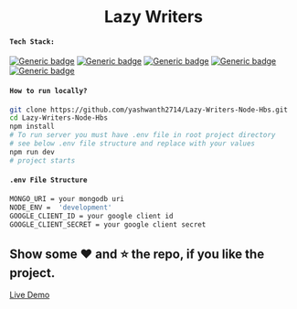 <h1 align='center'>Lazy Writers</h1>

#### `Tech Stack:`

[![Generic badge](https://img.shields.io/badge/Node.js-%3E%3D10-green)](https://shields.io/)  [![Generic badge](https://img.shields.io/badge/Express.js-%3E%3D4-blue)](https://shields.io/)  [![Generic badge](https://img.shields.io/badge/passport--google--oauth20-%3E%3D2-tomato)](https://shields.io/)  [![Generic badge](https://img.shields.io/badge/express--handlebars-%3E%3D5-yellow)](https://shields.io/)  [![Generic badge](https://img.shields.io/badge/multer-%3E%3D1-brown)](https://shields.io/)  


#### `How to run locally?`

``` bash
git clone https://github.com/yashwanth2714/Lazy-Writers-Node-Hbs.git
cd Lazy-Writers-Node-Hbs
npm install
# To run server you must have .env file in root project directory
# see below .env file structure and replace with your values
npm run dev
# project starts
```

#### `.env File Structure`

```bash
MONGO_URI = your mongodb uri
NODE_ENV =  'development'
GOOGLE_CLIENT_ID = your google client id
GOOGLE_CLIENT_SECRET = your google client secret
```

## Show some :heart: and :star: the repo, if you like the project.

[Live Demo](https://lazy-writers.herokuapp.com//)
